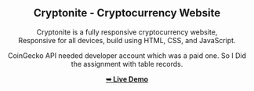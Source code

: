 <div align="center">
  


  <br />
  <br />

  <h2 align="center">Cryptonite - Cryptocurrency Website</h2>

  Cryptonite is a fully responsive cryptocurrency website, <br />Responsive for all devices, build using HTML, CSS, and JavaScript.

  CoinGecko API needed developer account which was a paid one. So I Did the assignment with table records.

  <a href="https://asutosh04.github.io/Cryptonite/"><strong>➥ Live Demo</strong></a>

</div>

<br />










```
